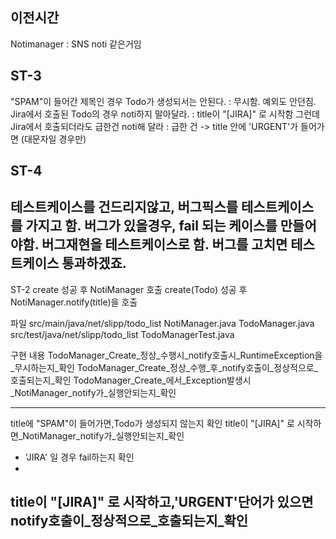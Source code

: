 
## 이전시간
Notimanager  : SNS noti 같은거임


## ST-3
"SPAM"이 들어간 제목인 경우 Todo가 생성되서는 안된다. : 무시함. 예외도 안던짐.
Jira에서 호출된 Todo의 경우 noti하지 말아달라. : title이 "[JIRA]" 로 시작함
그런데 Jira에서 호출되더라도 급한건 noti해 달라 : 급한 건 -> title 안에 'URGENT'가 들어가면 (대문자일 경우만)

## ST-4
 테스트케이스를 건드리지않고, 버그픽스를 테스트케이스를 가지고 함. 버그가 있을경우, fail 되는 케이스를 만들어야함. 버그재현을 테스트케이스로 함. 버그를 고치면 테스트케이스 통과하겠죠.
------
ST-2    create 성공 후 NotiManager 호출  create(Todo) 성공 후 NotiManager.notify(title)을 호출 

파일
src/main/java/net/slipp/todo_list
NotiManager.java
TodoManager.java
src/test/java/net/slipp/todo_list
TodoManagerTest.java

구현 내용
TodoManager_Create_정상_수행시_notify호출시_RuntimeException을_무시하는지_확인
TodoManager_Create_정상_수행_후_notify호출이_정상적으로_호출되는지_확인
TodoManager_Create_에서_Exception발생시_NotiManager_notify가_실행안되는지_확인

------
title에 "SPAM"이 들어가면,Todo가 생성되지 않는지 확인
title이 "[JIRA]" 로 시작하면_NotiManager_notify가_실행안되는지_확인
- 'JIRA' 일 경우 fail하는지 확인
- 
title이  "[JIRA]" 로 시작하고,'URGENT'단어가 있으면 notify호출이_정상적으로_호출되는지_확인
- 



